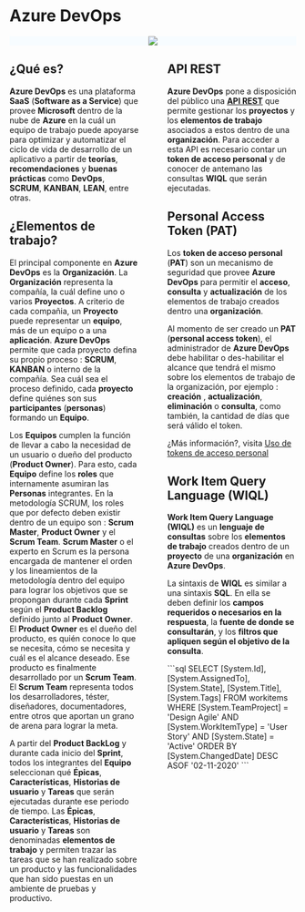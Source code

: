 <h1>Azure DevOps</h1>
<div style="text-align:center; width:100%; align:center; background-color:#F7FCFF">
<img src="https://jeysgar1.github.io/azure-devops-api-kms/_media/azuredevops.svg" />
</div>
<div style="float:left; width:45%;">
    <h2>¿Qué es?</h2>
    <p>
        <b>Azure DevOps</b> es una plataforma <b>SaaS</b> (<b>Software as a Service</b>) que provee <b>Microsoft</b> dentro de la nube de <b>Azure</b> en la cuál un equipo de trabajo puede apoyarse para optimizar y automatizar el ciclo de vida de desarrollo de un aplicativo a partir de <b>teorías</b>, <b>recomendaciones</b> y <b>buenas prácticas</b> como <b>DevOps</b>, <b>SCRUM</b>, <b>KANBAN</b>, <b>LEAN</b>, entre otras. 
    </p>
    <h2>¿Elementos de trabajo?</h2>
    <p>
        El principal componente en <b>Azure DevOps</b> es la <b>Organización</b>. La <b>Organización</b> representa la compañía, la cuál define uno o varios <b>Proyectos</b>. A criterio de cada compañia, un <b>Proyecto</b> puede representar un <b>equipo</b>, más de un equipo o a una <b>aplicación</b>. <b>Azure DevOps</b> permite que cada proyecto defina su propio proceso : <b>SCRUM</b>, <b>KANBAN</b> o interno de la compañía. Sea cuál sea el proceso definido, cada <b>proyecto</b> define quiénes son sus <b>participantes</b> (<b>personas</b>) formando un <b>Equipo</b>.  
    </p>
    <p>
        Los <b>Equipos</b> cumplen la función de llevar a cabo la necesidad de un usuario o dueño del producto (<b>Product Owner</b>). Para esto, cada <b>Equipo</b> define los <b>roles</b> que internamente asumiran las <b>Personas</b> integrantes. En la metodología SCRUM, los roles que por defecto deben existir dentro de un equipo son : <b>Scrum Master</b>, <b>Product Owner</b> y el  <b>Scrum Team</b>. <b>Scrum Master</b> o el experto en Scrum es la persona encargada de mantener el orden y los lineamientos de la metodología dentro del equipo para lograr los objetivos que se propongan durante cada <b>Sprint</b> según el <b>Product Backlog</b> definido junto al <b>Product Owner</b>. El <b>Product Owner</b> es el dueño del producto, es quién conoce lo que se necesita, cómo se necesita y cuál es el alcance deseado. Ese producto es finalmente desarrollado por un <b>Scrum Team</b>. El <b>Scrum Team</b> representa todos los desarrolladores, téster, diseñadores, documentadores, entre otros que aportan un grano de arena para lograr la meta. 
    </p>
    <p>
        A partir del <b>Product BackLog</b> y durante cada inicio del <b>Sprint</b>, todos los integrantes del <b>Equipo</b> seleccionan qué <b>Épicas</b>, <b>Características</b>, <b>Historias de usuario</b> y <b>Tareas</b> que serán ejecutadas durante ese periodo de tiempo. Las <b>Épicas</b>, <b>Características</b>, <b>Historias de usuario</b> y <b>Tareas</b> son denominadas <b>elementos de trabajo</b> y permiten trazar las tareas que se han realizado sobre un producto y las funcionalidades que han sido puestas en un ambiente de pruebas y productivo. 
    </p>
</div>

<div style="float:right;; width:45%;">
    <h2>API REST</h2>
    <p><b>Azure DevOps</b> pone a disposición del público una <a href="https://learn.microsoft.com/en-us/rest/api/azure/devops/?view=azure-devops-rest-7.2"><b>API REST</b></a> que permite gestionar los <b>proyectos</b> y los <b>elementos de trabajo</b> asociados a estos dentro de una <b>organización</b>. Para acceder a esta API es necesario contar un <b>token de acceso personal</b> y de conocer de antemano las consultas <b>WIQL</b> que serán ejecutadas. </p>
    <h2>Personal Access Token (PAT)</h2>
    <p>Los <b>token de acceso personal</b> (<b>PAT</b>) son un mecanismo de seguridad que provee <b>Azure DevOps</b> para permitir el <b>acceso</b>, <b>consulta</b> y <b>actualización</b> de los elementos de trabajo creados dentro una <b>organización</b>. </p>
    <p>Al momento de ser creado un <b>PAT</b> (<b>personal access token</b>), el administrador de <b>Azure DevOps</b> debe habilitar o des-habilitar el alcance que tendrá el mismo sobre los elementos de trabajo de la organización, por ejemplo : <b>creación</b> , <b>actualización</b>, <b>eliminación</b> o <b>consulta</b>, como también, la cantidad de días que será válido el token.</p>
    <p>
¿Más información?, visita <a href="https://learn.microsoft.com/es-es/azure/devops/organizations/accounts/use-personal-access-tokens-to-authenticate?toc=%2Fazure%2Fdevops%2Forganizations%2Fsecurity%2Ftoc.json&view=azure-devops&tabs=Windows" target="_blank">Uso de tokens de acceso personal</a></p>
    <h2>Work Item Query Language (WIQL)</h2>
    <p><b>Work Item Query Language (WIQL)</b> es un <b>lenguaje de consultas</b> sobre los <b>elementos de trabajo</b> creados dentro de un <b>proyecto</b> de una <b>organización</b> en <b>Azure DevOps</b>. </p>
    <p>La sintaxis de <b>WIQL</b> es similar a una sintaxis <b>SQL</b>. En ella se deben definir los <b>campos requeridos o necesarios en la respuesta</b>, la <b>fuente de donde se consultarán</b>, y los <b>filtros que apliquen según el objetivo de la consulta</b>. </p>
    ```sql
    SELECT
    [System.Id],
    [System.AssignedTo],
    [System.State],
    [System.Title],
    [System.Tags]
    FROM workitems
    WHERE [System.TeamProject] = 'Design Agile'
    AND [System.WorkItemType] = 'User Story'
    AND [System.State] = 'Active'
    ORDER BY [System.ChangedDate] DESC
    ASOF '02-11-2020'
```

</div>
